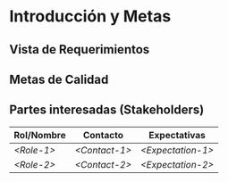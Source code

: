 # Introducción y Metas

## Vista de Requerimientos

## Metas de Calidad

## Partes interesadas (Stakeholders)

| Rol/Nombre  | Contacto       | Expectativas       |
|-------------|----------------|--------------------|
| *\<Role-1>* | *\<Contact-1>* | *\<Expectation-1>* |
| *\<Role-2>* | *\<Contact-2>* | *\<Expectation-2>* |
